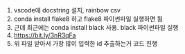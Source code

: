 1. vscode에 docstring 설치, rainbow csv
2. conda install flake8 하고 flake8 파이썬파일 실행하면 됨
3. 근데 최근에는 conda install black 사용. black 파이썬파일 실행
4. https://bit.ly/3nR3qFa
5. 위 파일 받아서 가장 많이 입력한 id 추출하는거 코드 진행